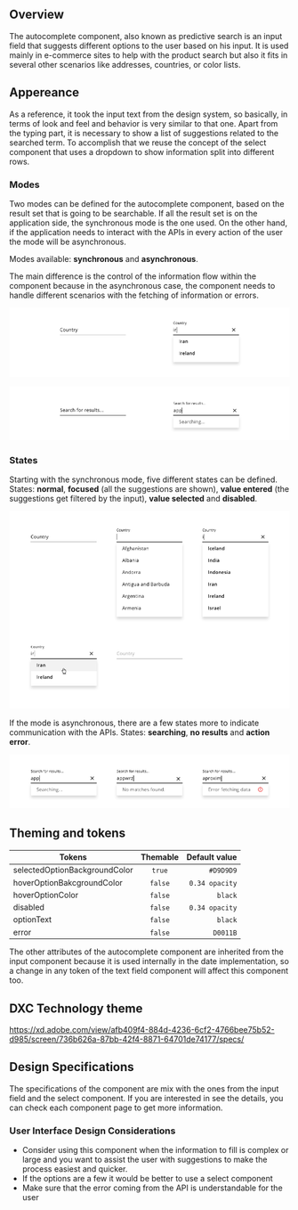 ## Overview

The autocomplete component, also known as predictive search is an input field that suggests different options to the user based on his input. It is used mainly in e-commerce sites to help with the product search but also it fits in several other scenarios like addresses, countries, or color lists.  

## Appereance

As a reference, it took the input text from the design system, so basically, in terms of look and feel and behavior is very similar to that one. Apart from the typing part, it is necessary to show a list of suggestions related to the searched term. To accomplish that we reuse the concept of the select component that uses a dropdown to show information split into different rows.

### Modes

Two modes can be defined for the autocomplete component, based on the result set that is going to be searchable. 
If all the result set is on the application side, the synchronous mode is the one used.
On the other hand, if the application needs to interact with the APIs in every action of the user the mode will be asynchronous.

Modes available: __synchronous__ and __asynchronous__.

The main difference is the control of the information flow within the component because in the asynchronous case, the component needs to handle different scenarios with the fetching of information or errors.

![Autocomplete modes (synchronous)](images/autocomplete_mode_sync.png)

![Autocomplete modes (asynchronous)](images/autocomplete_mode_async.png)

### States

Starting with the synchronous mode, five different states can be defined.
States: __normal__, __focused__ (all the suggestions are shown), __value entered__ (the suggestions get filtered by the input), __value selected__ and __disabled__.

![Autocomplete states (synchronous)](images/autocomplete_states_sync.png)

If the mode is asynchronous, there are a few states more to indicate communication with the APIs.
States: __searching__, __no results__ and __action error__.

![Autocomplete states (asynchronous)](images/autocomplete_states_async.png)

## Theming and tokens

| Tokens        | Themable      | Default value |
| ------------- |:-------------:| -------------:|
| selectedOptionBackgroundColor | `true`     | `#D9D9D9`  |
| hoverOptionBakcgroundColor | `false`     | `0.34 opacity`  |
| hoverOptionColor | `false`     | `black`  |
| disabled | `false`     | `0.34 opacity`  |
| optionText | `false`     | `black`  |
| error | `false`     | `D0011B`  |

The other attributes of the autocomplete component are inherited from the input component because it is used internally in the date implementation, so a change in any token of the text field component will affect this component too.

## DXC Technology theme

https://xd.adobe.com/view/afb409f4-884d-4236-6cf2-4766bee75b52-d985/screen/736b626a-87bb-42f4-8871-64701de74177/specs/

## Design Specifications

The specifications of the component are mix with the ones from the input field and the select component. If you are interested in see the details, you can check each component page to get more information.

### User Interface Design Considerations

- Consider using this component when the information to fill is complex or large and you want to assist the user with suggestions to make the process easiest and quicker.
- If the options are a few it would be better to use a select component
- Make sure that the error coming from the API is understandable for the user